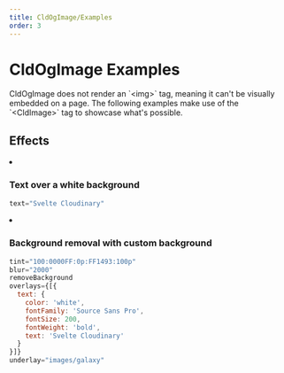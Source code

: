 ```yaml
---
title: CldOgImage/Examples
order: 3
---
```


<script>
    import Callout from '$lib/components/Callout.svelte'
    import ImageGrid from '$lib/components/ImageGrid.svelte';
    import { CldOgImage, CldImage } from 'svelte-cloudinary'
    const OG_IMAGE_WIDTH = 2400;
    const OG_IMAGE_WIDTH_RESIZE = 1200;
    const OG_IMAGE_HEIGHT = 1254;
</script>

# CldOgImage Examples

<Callout emoji={false}>
  CldOgImage does not render an `&lt;img&gt;` tag, meaning it can't be visually embedded on a page. The following examples make use of the `&lt;CldImage&gt;` tag to showcase what's possible.
</Callout>

## Effects

<ImageGrid columns={1}>
<li>
<CldImage
  width={OG_IMAGE_WIDTH}
  height={OG_IMAGE_HEIGHT}
  crop="fill"
  gravity="auto"
  src={`images/white`}
  sizes="100vw"
  text="Svelte Cloudinary"
  alt="Svelte Cloudinary"
/>

### Text over a white background

```jsx
text="Svelte Cloudinary"
```

</li>
<li>
<CldImage
  width={OG_IMAGE_WIDTH}
  height={OG_IMAGE_HEIGHT}
  crop="fill"
  gravity="auto"
  src={`images/turtle`}
  tint="100:0000FF:0p:FF1493:100p"
  blur="2000"
  removeBackground
  overlays={[{
    text: {
      color: 'white',
      fontFamily: 'Source Sans Pro',
      fontSize: 200,
      fontWeight: 'bold',
      text: 'Svelte Cloudinary'
    }
  }]}
  underlay="images/galaxy"
  alt="Svelte Cloudinary on a Galaxy"
/>

### Background removal with custom background

```jsx
tint="100:0000FF:0p:FF1493:100p"
blur="2000"
removeBackground
overlays={[{
  text: {
    color: 'white',
    fontFamily: 'Source Sans Pro',
    fontSize: 200,
    fontWeight: 'bold',
    text: 'Svelte Cloudinary'
  }
}]}
underlay="images/galaxy"
```
</li>
</ImageGrid>
